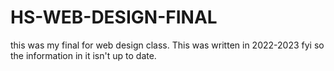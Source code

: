 # HS-WEB-DESIGN-FINAL

this was my final for web design class.
This was written in 2022-2023 fyi so the information in it isn't up to date.
